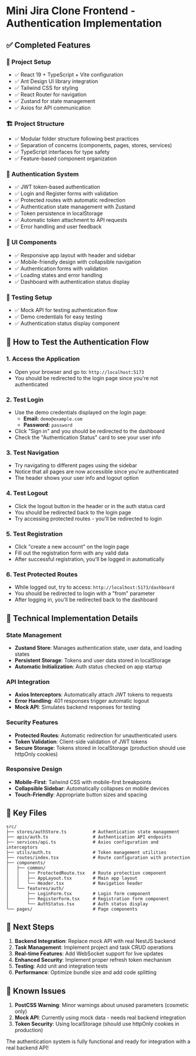 # Mini Jira Clone Frontend - Authentication Implementation

## ✅ Completed Features

### 🔧 Project Setup
- ✅ React 19 + TypeScript + Vite configuration
- ✅ Ant Design UI library integration
- ✅ Tailwind CSS for styling
- ✅ React Router for navigation
- ✅ Zustand for state management
- ✅ Axios for API communication

### 🏗️ Project Structure
- ✅ Modular folder structure following best practices
- ✅ Separation of concerns (components, pages, stores, services)
- ✅ TypeScript interfaces for type safety
- ✅ Feature-based component organization

### 🔐 Authentication System
- ✅ JWT token-based authentication
- ✅ Login and Register forms with validation
- ✅ Protected routes with automatic redirection
- ✅ Authentication state management with Zustand
- ✅ Token persistence in localStorage
- ✅ Automatic token attachment to API requests
- ✅ Error handling and user feedback

### 🎨 UI Components
- ✅ Responsive app layout with header and sidebar
- ✅ Mobile-friendly design with collapsible navigation
- ✅ Authentication forms with validation
- ✅ Loading states and error handling
- ✅ Dashboard with authentication status display

### 🧪 Testing Setup
- ✅ Mock API for testing authentication flow
- ✅ Demo credentials for easy testing
- ✅ Authentication status display component

## 🚀 How to Test the Authentication Flow

### 1. Access the Application
- Open your browser and go to: `http://localhost:5173`
- You should be redirected to the login page since you're not authenticated

### 2. Test Login
- Use the demo credentials displayed on the login page:
  - **Email:** `demo@example.com`
  - **Password:** `password`
- Click "Sign in" and you should be redirected to the dashboard
- Check the "Authentication Status" card to see your user info

### 3. Test Navigation
- Try navigating to different pages using the sidebar
- Notice that all pages are now accessible since you're authenticated
- The header shows your user info and logout option

### 4. Test Logout
- Click the logout button in the header or in the auth status card
- You should be redirected back to the login page
- Try accessing protected routes - you'll be redirected to login

### 5. Test Registration
- Click "create a new account" on the login page
- Fill out the registration form with any valid data
- After successful registration, you'll be logged in automatically

### 6. Test Protected Routes
- While logged out, try to access: `http://localhost:5173/dashboard`
- You should be redirected to login with a "from" parameter
- After logging in, you'll be redirected back to the dashboard

## 🔧 Technical Implementation Details

### State Management
- **Zustand Store**: Manages authentication state, user data, and loading states
- **Persistent Storage**: Tokens and user data stored in localStorage
- **Automatic Initialization**: Auth status checked on app startup

### API Integration
- **Axios Interceptors**: Automatically attach JWT tokens to requests
- **Error Handling**: 401 responses trigger automatic logout
- **Mock API**: Simulates backend responses for testing

### Security Features
- **Protected Routes**: Automatic redirection for unauthenticated users
- **Token Validation**: Client-side validation of JWT tokens
- **Secure Storage**: Tokens stored in localStorage (production should use httpOnly cookies)

### Responsive Design
- **Mobile-First**: Tailwind CSS with mobile-first breakpoints
- **Collapsible Sidebar**: Automatically collapses on mobile devices
- **Touch-Friendly**: Appropriate button sizes and spacing

## 📁 Key Files

```
src/
├── stores/authStore.ts          # Authentication state management
├── apis/auth.ts                 # Authentication API endpoints
├── services/api.ts              # Axios configuration and interceptors
├── utils/auth.ts                # Token management utilities
├── routes/index.tsx             # Route configuration with protection
├── components/
│   ├── common/
│   │   ├── ProtectedRoute.tsx   # Route protection component
│   │   ├── AppLayout.tsx        # Main app layout
│   │   └── Header.tsx           # Navigation header
│   └── features/auth/
│       ├── LoginForm.tsx        # Login form component
│       ├── RegisterForm.tsx     # Registration form component
│       └── AuthStatus.tsx       # Auth status display
└── pages/                       # Page components
```

## 🎯 Next Steps

1. **Backend Integration**: Replace mock API with real NestJS backend
2. **Task Management**: Implement project and task CRUD operations
3. **Real-time Features**: Add WebSocket support for live updates
4. **Enhanced Security**: Implement proper refresh token mechanism
5. **Testing**: Add unit and integration tests
6. **Performance**: Optimize bundle size and add code splitting

## 🐛 Known Issues

1. **PostCSS Warning**: Minor warnings about unused parameters (cosmetic only)
2. **Mock API**: Currently using mock data - needs real backend integration
3. **Token Security**: Using localStorage (should use httpOnly cookies in production)

The authentication system is fully functional and ready for integration with a real backend API!
